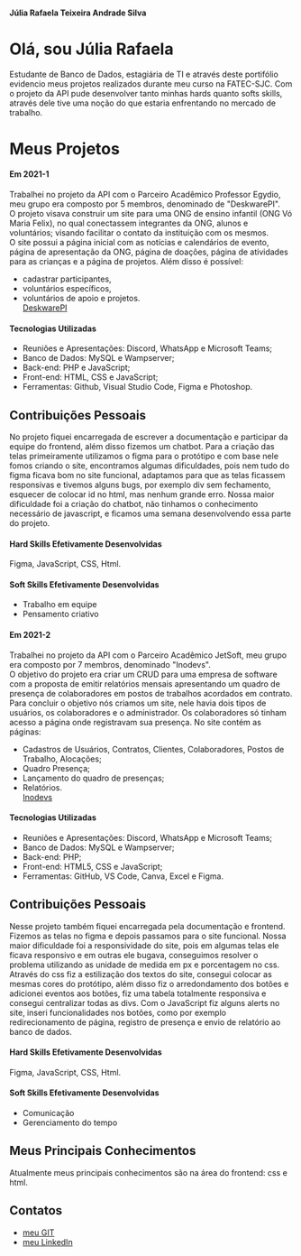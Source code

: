 #### Júlia Rafaela Teixeira Andrade Silva

# Olá, sou Júlia Rafaela

Estudante de Banco de Dados, estagiária de TI e através deste portifólio evidencio meus projetos realizados durante meu curso na FATEC-SJC. Com o projeto da API pude desenvolver tanto minhas hards quanto softs skills, através dele tive uma noção do que estaria enfrentando no mercado de trabalho. 

# Meus Projetos

#### Em 2021-1
Trabalhei no projeto da API com o Parceiro Acadêmico Professor Egydio, meu grupo era composto por 5 membros, denominado de "DeskwarePI".<br> O projeto visava construir um site para uma ONG de ensino infantil (ONG Vó Maria Felix), no qual conectassem integrantes da ONG, alunos e voluntários; visando facilitar o contato da instituição com os mesmos.<br> O site possui a página inicial com as notícias e calendários de evento, página de apresentação da ONG, página de doações, página de atividades para as crianças e a página de projetos. Além disso é possível:
* cadastrar participantes, 
* voluntários específicos, 
* voluntários de apoio e projetos.<br>
 [DeskwarePI](https://github.com/DeskwarePI)

#### Tecnologias Utilizadas
* Reuniões e Apresentações: Discord, WhatsApp e Microsoft Teams;
* Banco de Dados: MySQL e Wampserver;
* Back-end: PHP e JavaScript;
* Front-end: HTML, CSS e JavaScript;
* Ferramentas: Github, Visual Studio Code, Figma e Photoshop.

## Contribuições Pessoais
No projeto fiquei encarregada de escrever a documentação e participar da equipe do frontend, além disso fizemos um chatbot. Para a criação das telas primeiramente utilizamos o figma para o protótipo e com base nele fomos criando o site, encontramos algumas dificuldades, pois nem tudo do figma ficava bom no site funcional, adaptamos para que as telas ficassem responsivas e tivemos alguns bugs, por exemplo div sem fechamento, esquecer de colocar id no html, mas nenhum grande erro. Nossa maior dificuldade foi a criação do chatbot, não tinhamos o conhecimento necessário de javascript, e ficamos uma semana desenvolvendo essa parte do projeto.

#### Hard Skills Efetivamente Desenvolvidas
 Figma, JavaScript, CSS, Html.

#### Soft Skills Efetivamente Desenvolvidas
* Trabalho em equipe
* Pensamento criativo

#### Em 2021-2
Trabalhei no projeto da API com o Parceiro Acadêmico JetSoft, meu grupo era composto por 7 membros, denominado "Inodevs".<br> O objetivo do projeto era criar um CRUD para uma empresa de software com a proposta de emitir relatórios mensais apresentando um quadro de presença de colaboradores em postos de trabalhos acordados em contrato. Para concluir o objetivo nós criamos um site, nele havia dois tipos de usuários, os colaboradores e o administrador. Os colaboradores só tinham acesso a página onde registravam sua presença. No site contém as páginas:
* Cadastros de Usuários, Contratos, Clientes, Colaboradores, Postos de Trabalho, Alocações;
* Quadro Presença;
* Lançamento do quadro de presenças;
* Relatórios.<br>
[Inodevs](https://github.com/Inodevs)

#### Tecnologias Utilizadas
* Reuniões e Apresentações: Discord, WhatsApp e Microsoft Teams;
* Banco de Dados: MySQL e Wampserver;
* Back-end: PHP;
* Front-end: HTML5, CSS e JavaScript;
* Ferramentas: GitHub, VS Code, Canva, Excel e Figma.

## Contribuições Pessoais
Nesse projeto também fiquei encarregada pela documentação e frontend. Fizemos as telas no figma e depois passamos para o site funcional. Nossa maior dificuldade foi a responsividade do site, pois em algumas telas ele ficava responsivo e em outras ele bugava, conseguimos resolver o problema utilizando as unidade de medida em px e porcentagem no css. Através do css fiz a estilização dos textos do site, consegui colocar as mesmas cores do protótipo, além disso fiz o arredondamento dos botões e adicionei eventos aos botões, fiz uma tabela totalmente responsiva e consegui centralizar todas as divs. Com o JavaScript fiz alguns alerts no site, inseri funcionalidades nos botões, como por exemplo redirecionamento de página, registro de presença e envio de relatório ao banco de dados.

#### Hard Skills Efetivamente Desenvolvidas
Figma, JavaScript, CSS, Html.

#### Soft Skills Efetivamente Desenvolvidas
* Comunicação
* Gerenciamento do tempo

## Meus Principais Conhecimentos
Atualmente meus principais conhecimentos são na área do frontend: css e html.
## Contatos
* [meu GIT](https://github.com/jufaela)
* [meu LinkedIn](https://www.linkedin.com/in/j%C3%BAlia-andrade-1195a121a)
